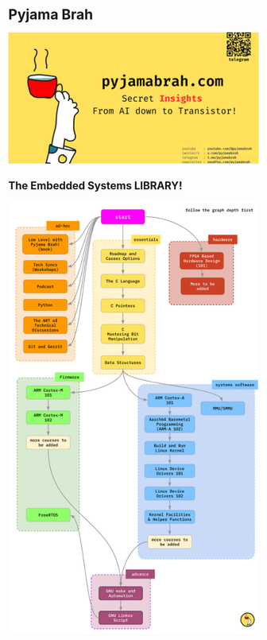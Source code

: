 # Pyjama Brah

![Pyjama Brah](99_assets/pyjamabrahcover.png)


## The Embedded Systems LIBRARY!

![Pyjama Brah](99_assets/pyjamabrahmap.svg)
